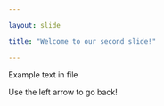 ```yaml
---

layout: slide

title: "Welcome to our second slide!"

---
```


Example text in file

Use the left arrow to go back!
